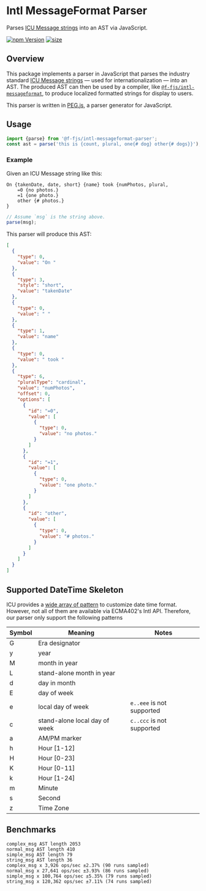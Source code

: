 # Intl MessageFormat Parser

Parses [ICU Message strings][icu] into an AST via JavaScript.

[![npm Version](https://badgen.net/npm/v/@f-fjs/intl-messageformat-parser)](https://www.npmjs.com/package/@f-fjs/intl-messageformat-parser)
[![size](https://badgen.net/bundlephobia/minzip/@f-fjs/intl-messageformat-parser)](https://bundlephobia.com/result?p=@f-fjs/intl-messageformat-parser)

## Overview

This package implements a parser in JavaScript that parses the industry standard [ICU Message strings][icu] — used for internationalization — into an AST. The produced AST can then be used by a compiler, like [`@f-fjs/intl-messageformat`][intl-mf], to produce localized formatted strings for display to users.

This parser is written in [PEG.js][], a parser generator for JavaScript.

## Usage

```ts
import {parse} from '@f-fjs/intl-messageformat-parser';
const ast = parse('this is {count, plural, one{# dog} other{# dogs}}');
```

### Example

Given an ICU Message string like this:

```
On {takenDate, date, short} {name} took {numPhotos, plural,
    =0 {no photos.}
    =1 {one photo.}
    other {# photos.}
}
```

```js
// Assume `msg` is the string above.
parse(msg);
```

This parser will produce this AST:

```json
[
  {
    "type": 0,
    "value": "On "
  },
  {
    "type": 3,
    "style": "short",
    "value": "takenDate"
  },
  {
    "type": 0,
    "value": " "
  },
  {
    "type": 1,
    "value": "name"
  },
  {
    "type": 0,
    "value": " took "
  },
  {
    "type": 6,
    "pluralType": "cardinal",
    "value": "numPhotos",
    "offset": 0,
    "options": [
      {
        "id": "=0",
        "value": [
          {
            "type": 0,
            "value": "no photos."
          }
        ]
      },
      {
        "id": "=1",
        "value": [
          {
            "type": 0,
            "value": "one photo."
          }
        ]
      },
      {
        "id": "other",
        "value": [
          {
            "type": 0,
            "value": "# photos."
          }
        ]
      }
    ]
  }
]
```

## Supported DateTime Skeleton

ICU provides a [wide array of pattern](https://www.unicode.org/reports/tr35/tr35-dates.html#Date_Field_Symbol_Table) to customize date time format. However, not all of them are available via ECMA402's Intl API. Therefore, our parser only support the following patterns

| Symbol | Meaning                       | Notes                     |
| ------ | ----------------------------- | ------------------------- |
| G      | Era designator                |
| y      | year                          |
| M      | month in year                 |
| L      | stand-alone month in year     |
| d      | day in month                  |
| E      | day of week                   |
| e      | local day of week             | `e..eee` is not supported |
| c      | stand-alone local day of week | `c..ccc` is not supported |
| a      | AM/PM marker                  |
| h      | Hour [1-12]                   |
| H      | Hour [0-23]                   |
| K      | Hour [0-11]                   |
| k      | Hour [1-24]                   |
| m      | Minute                        |
| s      | Second                        |
| z      | Time Zone                     |

## Benchmarks

```
complex_msg AST length 2053
normal_msg AST length 410
simple_msg AST length 79
string_msg AST length 36
complex_msg x 3,926 ops/sec ±2.37% (90 runs sampled)
normal_msg x 27,641 ops/sec ±3.93% (86 runs sampled)
simple_msg x 100,764 ops/sec ±5.35% (79 runs sampled)
string_msg x 120,362 ops/sec ±7.11% (74 runs sampled)
```

[icu]: http://userguide.icu-project.org/formatparse/messages
[intl-mf]: https://github.com/formatjs/formatjs
[peg.js]: https://pegjs.org/
